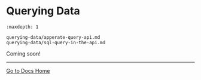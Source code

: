 # Querying Data

```{toctree}
:maxdepth: 1

querying-data/apperate-query-api.md
querying-data/sql-query-in-the-api.md
```

Coming soon!

---
[Go to Docs Home](https://github.com/iexcloud/docs/blob/main/README.md)